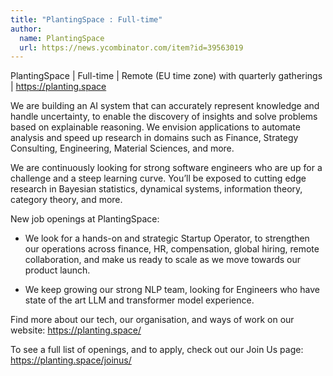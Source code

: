 ```yaml
---
title: "PlantingSpace : Full-time"
author:
  name: PlantingSpace
  url: https://news.ycombinator.com/item?id=39563019
---
```

PlantingSpace | Full-time | Remote (EU time zone) with quarterly gatherings | <a href="https:&#x2F;&#x2F;planting.space" rel="nofollow">https:&#x2F;&#x2F;planting.space</a>

We are building an AI system that can accurately represent knowledge and handle uncertainty, to enable the discovery of insights and solve problems based on explainable reasoning. We envision applications to automate analysis and speed up research in domains such as Finance, Strategy Consulting, Engineering, Material Sciences, and more.

We are continuously looking for strong software engineers who are up for a challenge and a steep learning curve. You’ll be exposed to cutting edge research in Bayesian statistics, dynamical systems, information theory, category theory, and more.

New job openings at PlantingSpace:

- We look for a hands-on and strategic Startup Operator, to strengthen our operations across finance, HR, compensation, global hiring, remote collaboration, and make us ready to scale as we move towards our product launch.

- We keep growing our strong NLP team, looking for Engineers who have state of the art LLM and transformer model experience.

Find more about our tech, our organisation, and ways of work on our website: <a href="https:&#x2F;&#x2F;planting.space&#x2F;" rel="nofollow">https:&#x2F;&#x2F;planting.space&#x2F;</a>

To see a full list of openings, and to apply, check out our Join Us page: <a href="https:&#x2F;&#x2F;planting.space&#x2F;joinus&#x2F;" rel="nofollow">https:&#x2F;&#x2F;planting.space&#x2F;joinus&#x2F;</a>
